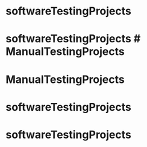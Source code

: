 
# softwareTestingProjects
# softwareTestingProjects # ManualTestingProjects
# ManualTestingProjects
# softwareTestingProjects
# softwareTestingProjects
